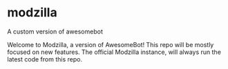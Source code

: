 # modzilla
A custom version of awesomebot

Welcome to Modzilla, a version of AwesomeBot! 
This repo will be mostly focused on new features. The official Modzilla instance, will always run the latest code from this repo.
